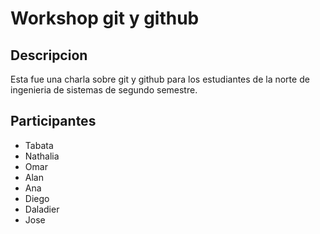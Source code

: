 # Workshop git y github

## Descripcion
Esta fue una charla sobre git y github para los estudiantes de la norte de ingenieria de sistemas de segundo semestre. 

## Participantes
* Tabata
* Nathalia
* Omar
* Alan
* Ana
* Diego
* Daladier
* Jose
